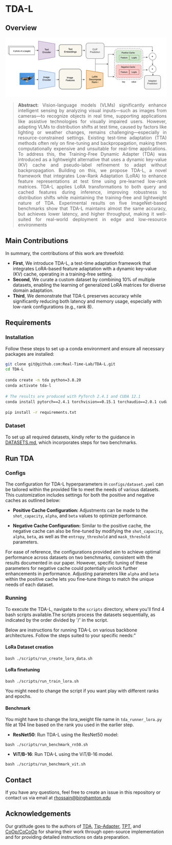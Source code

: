 # TDA-L
## Overview
![abstract figure](docs/main.png)
> **<p align="justify"> Abstract:**  Vision-language models (VLMs) significantly enhance intelligent sensing by analyzing visual inputs—such as images from cameras—to recognize objects in real time, supporting applications like assistive technologies for visually impaired users. However, adapting VLMs to distribution shifts at test time, caused by factors like lighting or weather changes, remains challenging—especially in resource-constrained settings. Existing test-time adaptation (TTA) methods often rely on fine-tuning
and backpropagation, making them computationally expensive and unsuitable for real-time applications. To address this, the Training-Free Dynamic Adapter (TDA) was introduced as a lightweight alternative that uses a dynamic key-value (KV) cache and pseudo-label refinement to adapt without backpropagation. Building on this, we propose TDA-L, a novel framework that integrates Low-Rank Adaptation (LoRA) to enhance feature representations at test time using pre-learned low-rank matrices.
TDA-L applies LoRA transformations to both query and cached features during inference, improving robustness to distribution shifts while maintaining the training-free and lightweight nature of TDA. Experimental results on five ImageNet-based benchmarks show that TDA-L maintains almost the same accuracy, but achieves lower latency, and higher throughput, making it well-suited for real-world deployment in edge and low-resource environments

## Main Contributions
In summary, the contributions of this work are threefold: </br>

* **First**, We introduce TDA-L, a test-time adaptation framework that integrates LoRA-based
feature adaptation with a dynamic key-value (KV) cache, operating in a training-free
setting. </br>
* **Second**, We curate a custom dataset by combining 10% of multiple datasets, enabling the
learning of generalized LoRA matrices for diverse domain adaptation. </br>
* **Third**, We demonstrate that TDA-L preserves accuracy while significantly reducing both
latency and memory usage, especially with low-rank configurations (e.g., rank 8). </br>

## Requirements 
### Installation
Follow these steps to set up a conda environment and ensure all necessary packages are installed:

```bash
git clone git@github.com:Real-Time-Lab/TDA-L.git
cd TDA-L

conda create -n tda python=3.8.20
conda activate tda-l

# The results are produced with PyTorch 2.4.1 and CUDA 12.1
conda install pytorch==2.4.1 torchvision==0.15.1 torchaudio==2.0.1 cudatoolkit=12.1 -c pytorch

pip install -r requirements.txt
```

### Dataset
To set up all required datasets, kindly refer to the guidance in [DATASETS.md](docs/DATASETS.md), which incorporates steps for two benchmarks.

## Run TDA
### Configs
The configuration for TDA-L hyperparameters in `configs/dataset.yaml` can be tailored within the provided file to meet the needs of various datasets. This customization includes settings for both the positive and negative caches as outlined below:
* **Positive Cache Configuration:** Adjustments can be made to the `shot_capacity`, `alpha`, and `beta` values to optimize performance.

* **Negative Cache Configuration:** Similar to the positive cache, the negative cache can also be fine-tuned by modifying the `shot_capacity`, `alpha`, `beta`, as well as the `entropy_threshold` and `mask_threshold` parameters.

For ease of reference, the configurations provided aim to achieve optimal performance across datasets on two benchmarks, consistent with the results documented in our paper. However, specific tuning of these parameters for negative cache could potentially unlock further enhancements in performance. Adjusting parameters like `alpha` and `beta` within the positive cache lets you fine-tune things to match the unique needs of each dataset.

### Running
To execute the TDA-L, navigate to the `scripts` directory, where you'll find 4 bash scripts available.The scripts process the datasets sequentially, as indicated by the order divided by '/' in the script. 

Below are instructions for running TDA-L on various backbone architectures. Follow the steps suited to your specific needs:"

#### LoRa Dataset creation
```
bash ./scripts/run_create_lora_data.sh
```

#### LoRa finetuning
```
bash ./scripts/run_train_lora.sh
```
You might need to change the script if you want play with different ranks and epochs.

#### Benchmark
You might have to change the lora_weight file name in ```tda_runner_lora.py``` file at 194 line based on the rank you used in the earlier step.
* **ResNet50**: Run TDA-L using the ResNet50 model:
```
bash ./scripts/run_benchmark_rn50.sh 
```
* **ViT/B-16**: Run TDA-L using the ViT/B-16 model.
```
bash ./scripts/run_benchmark_vit.sh 
```



## Contact
If you have any questions, feel free to create an issue in this repository or contact us via email at rhossain@binghamton.edu

## Acknowledgements
Our gratitude goes to the authors of [TDA](https://kdiaaa.github.io/tda/), [Tip-Adapter](https://github.com/gaopengcuhk/Tip-Adapter), [TPT](https://github.com/azshue/TPT), and [CoOp/CoCoOp](https://github.com/KaiyangZhou/CoOp) for sharing their work through open-source implementation and for providing detailed instructions on data preparation.
